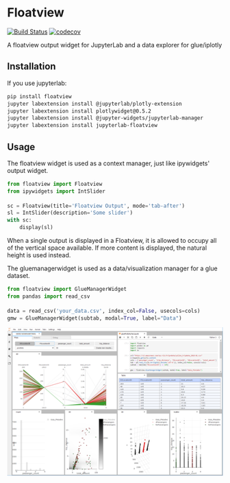 # Floatview

[![Build Status](https://travis-ci.org/jupyter-widgets/jupyterlab-floatview.svg?branch=master)](https://travis-ci.org/jupyter-widgets/jupyterlab-floatview)
[![codecov](https://codecov.io/gh/jupyter-widgets/jupyterlab-floatview/branch/master/graph/badge.svg)](https://codecov.io/gh/jupyter-widgets/jupyterlab-floatview)

A floatview output widget for JupyterLab and a data explorer for glue/iplotly

## Installation

If you use jupyterlab:

```bash
pip install floatview
jupyter labextension install @jupyterlab/plotly-extension
jupyter labextension install plotlywidget@0.5.2
jupyter labextension install @jupyter-widgets/jupyterlab-manager
jupyter labextension install jupyterlab-floatview
```

## Usage

The floatview widget is used as a context manager, just like ipywidgets' output
widget.

```python
from floatview import Floatview
from ipywidgets import IntSlider

sc = Floatview(title='Floatview Output', mode='tab-after')
sl = IntSlider(description='Some slider')
with sc:
    display(sl)
```


When a single output is displayed in a Floatview, it is allowed to occupy all of
the vertical space available. If more content is displayed, the natural height
is used instead.

The gluemanagerwidget is used as a data/visualization manager for a glue dataset.

```python
from floatview import GlueManagerWidget
from pandas import read_csv

data = read_csv('your_data.csv', index_col=False, usecols=cols)
gmw = GlueManagerWidget(subtab, modal=True, label="Data")
```

![floatview](floatview.png)
